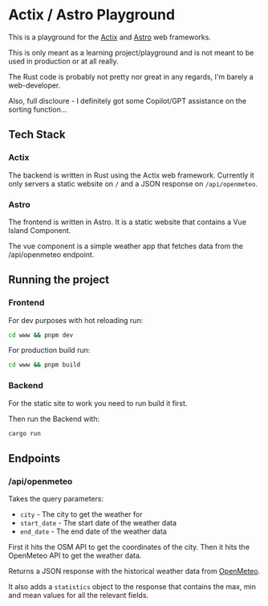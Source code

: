 # Actix / Astro Playground

This is a playground for the [Actix](https://actix.rs/) and [Astro](https://astro.build/) web frameworks.

This is only meant as a learning project/playground and is not meant to be used in production or at all really.

The Rust code is probably not pretty nor great in any regards, I'm barely a web-developer.

Also, full discloure - I definitely got some Copilot/GPT assistance on the sorting function...


## Tech Stack

### Actix

The backend is written in Rust using the Actix web framework. 
Currently it only servers a static website on `/` and a JSON response on `/api/openmeteo`.

### Astro

The frontend is written in Astro. It is a static website that contains a Vue Island Component.

The vue component is a simple weather app that fetches data from the /api/openmeteo endpoint.


## Running the project

### Frontend

For dev purposes with hot reloading run:

```bash
cd www && pnpm dev
```

For production build run:

```bash
cd www && pnpm build
```


### Backend

For the static site to work you need to run build it first.

Then run the Backend with:

```bash
cargo run
```


## Endpoints

### /api/openmeteo

Takes the query parameters:

* `city` - The city to get the weather for
* `start_date` - The start date of the weather data
* `end_date` - The end date of the weather data

First it hits the OSM API to get the coordinates of the city. Then it hits the OpenMeteo API to get the weather data.

Returns a JSON response with the historical weather data from [OpenMeteo](https://openmeteo.org/).

It also adds a `statistics` object to the response that contains the max, min and mean values for all the relevant fields.
